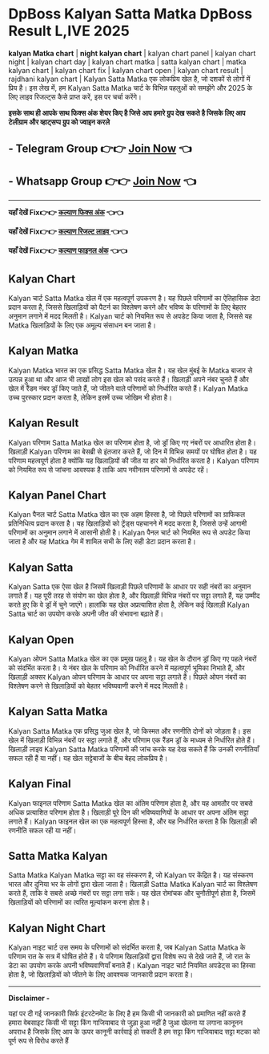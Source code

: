 # DpBoss Kalyan Satta Matka DpBoss Result L,IVE 2025     
**kalyan Matka chart** | **night kalyan chart**  | kalyan chart panel | kalyan chart night | kalyan chart day | kalyan chart matka | satta kalyan chart | matka kalyan chart | kalyan chart fix | kalyan chart open | kalyan chart result | rajdhani kalyan chart | Kalyan Satta Matka एक लोकप्रिय खेल है, जो दशकों से लोगों में प्रिय है। इस लेख में, हम Kalyan Satta Matka चार्ट के विभिन्न पहलुओं को समझेंगे और 2025 के लिए लाइव रिजल्ट्स कैसे प्राप्त करें, इस पर चर्चा करेंगे।


 **इसके साथ ही आपके साथ फिक्स अंक शेयर किए है जिसे आप हमारे ग्रुप देख सकते है जिसके लिए आप टेलीग्राम और व्हाट्सप्प ग्रुप को ज्वाइन करले**
## - Telegram  Group 👉👉 [Join Now](https://t.me/Hindiupdate201) 👈

## - Whatsapp Group 👉👉 [Join Now](https://whatsapp.com/channel/0029Vay2FudAzNbmVl8KtW14) 👈

---

**यहाँ देखें Fix👉👉 [कल्याण फिक्स अंक](https://kalyan-chart-fix.hindipanti.in/dpboss-satta-matka-result-1/) 👈👈**

**यहाँ देखें Fix👉👉 [कल्याण रिजल्ट लाइव ](https://www.google.com/search?q=hindipanti+in) 👈👈**

**यहाँ देखें Fix👉👉 [कल्याण फाइनल अंक](https://kalyan-chart-fix.hindipanti.in/dpboss-satta-matka-result-1/) 👈👈**


## Kalyan Chart

Kalyan चार्ट Satta Matka खेल में एक महत्वपूर्ण उपकरण है। यह पिछले परिणामों का ऐतिहासिक डेटा प्रदान करता है, जिससे खिलाड़ियों को पैटर्न का विश्लेषण करने और भविष्य के परिणामों के लिए बेहतर अनुमान लगाने में मदद मिलती है। Kalyan चार्ट को नियमित रूप से अपडेट किया जाता है, जिससे यह Matka खिलाड़ियों के लिए एक अमूल्य संसाधन बन जाता है।

## Kalyan Matka

Kalyan Matka भारत का एक प्रसिद्ध Satta Matka खेल है। यह खेल मुंबई के Matka बाजार से उत्पन्न हुआ था और आज भी लाखों लोग इस खेल को पसंद करते हैं। खिलाड़ी अपने नंबर चुनते हैं और खेल में रैंडम नंबर ड्रॉ किए जाते हैं, जो जीतने वाले परिणामों को निर्धारित करते हैं। Kalyan Matka उच्च पुरस्कार प्रदान करता है, लेकिन इसमें उच्च जोखिम भी होता है।

## Kalyan Result

Kalyan परिणाम Satta Matka खेल का परिणाम होता है, जो ड्रॉ किए गए नंबरों पर आधारित होता है। खिलाड़ी Kalyan परिणाम का बेसब्री से इंतजार करते हैं, जो दिन में विभिन्न समयों पर घोषित होता है। यह परिणाम महत्वपूर्ण होता है क्योंकि यह खिलाड़ियों की जीत या हार को निर्धारित करता है। Kalyan परिणाम को नियमित रूप से जांचना आवश्यक है ताकि आप नवीनतम परिणामों से अपडेट रहें।

## Kalyan Panel Chart

Kalyan पैनल चार्ट Satta Matka खेल का एक अहम हिस्सा है, जो पिछले परिणामों का ग्राफिकल प्रतिनिधित्व प्रदान करता है। यह खिलाड़ियों को ट्रेंड्स पहचानने में मदद करता है, जिससे उन्हें आगामी परिणामों का अनुमान लगाने में आसानी होती है। Kalyan पैनल चार्ट को नियमित रूप से अपडेट किया जाता है और यह Matka गेम में शामिल सभी के लिए सही डेटा प्रदान करता है।

## Kalyan Satta

Kalyan Satta एक ऐसा खेल है जिसमें खिलाड़ी पिछले परिणामों के आधार पर सही नंबरों का अनुमान लगाते हैं। यह पूरी तरह से संयोग का खेल होता है, और खिलाड़ी विभिन्न नंबरों पर सट्टा लगाते हैं, यह उम्मीद करते हुए कि वे ड्रॉ में चुने जाएंगे। हालांकि यह खेल अप्रत्याशित होता है, लेकिन कई खिलाड़ी Kalyan Satta चार्ट का उपयोग करके अपनी जीत की संभावना बढ़ाते हैं।

## Kalyan Open

Kalyan ओपन Satta Matka खेल का एक प्रमुख पहलू है। यह खेल के दौरान ड्रॉ किए गए पहले नंबरों को संदर्भित करता है। ये नंबर खेल के परिणाम को निर्धारित करने में महत्वपूर्ण भूमिका निभाते हैं, और खिलाड़ी अक्सर Kalyan ओपन परिणाम के आधार पर अपना सट्टा लगाते हैं। पिछले ओपन नंबरों का विश्लेषण करने से खिलाड़ियों को बेहतर भविष्यवाणी करने में मदद मिलती है।

## Kalyan Satta Matka

Kalyan Satta Matka एक प्रसिद्ध जुआ खेल है, जो किस्मत और रणनीति दोनों को जोड़ता है। इस खेल में खिलाड़ी विभिन्न नंबरों पर सट्टा लगाते हैं, और परिणाम एक रैंडम ड्रॉ के माध्यम से निर्धारित होते हैं। खिलाड़ी लाइव Kalyan Satta Matka परिणामों की जांच करके यह देख सकते हैं कि उनकी रणनीतियाँ सफल रही हैं या नहीं। यह खेल सट्टेबाजों के बीच बेहद लोकप्रिय है।

## Kalyan Final

Kalyan फाइनल परिणाम Satta Matka खेल का अंतिम परिणाम होता है, और यह आमतौर पर सबसे अधिक प्रत्याशित परिणाम होता है। खिलाड़ी पूरे दिन की भविष्यवाणियों के आधार पर अपना अंतिम सट्टा लगाते हैं। Kalyan फाइनल खेल का एक महत्वपूर्ण हिस्सा है, और यह निर्धारित करता है कि खिलाड़ी की रणनीति सफल रही या नहीं।

## Satta Matka Kalyan

Satta Matka Kalyan Matka सट्टा का वह संस्करण है, जो Kalyan पर केंद्रित है। यह संस्करण भारत और दुनिया भर के लोगों द्वारा खेला जाता है। खिलाड़ी Satta Matka Kalyan चार्ट का विश्लेषण करते हैं, ताकि वे सबसे अच्छे नंबरों पर सट्टा लगा सकें। यह खेल रोमांचक और चुनौतीपूर्ण होता है, जिसमें खिलाड़ियों को परिणामों का त्वरित मूल्यांकन करना होता है।

## Kalyan Night Chart

Kalyan नाइट चार्ट उस समय के परिणामों को संदर्भित करता है, जब Kalyan Satta Matka के परिणाम रात के सत्र में घोषित होते हैं। ये परिणाम खिलाड़ियों द्वारा विशेष रूप से देखे जाते हैं, जो रात के डेटा का उपयोग करके अपनी भविष्यवाणियाँ बनाते हैं। Kalyan नाइट चार्ट नियमित अपडेट्स का हिस्सा होता है, जो खिलाड़ियों को जीतने के लिए आवश्यक जानकारी प्रदान करता है।

---

**Disclaimer -**

यहां पर दी गई जानकारी सिर्फ इंटरटेनमेंट के लिए है हम किसी भी जानकारी को प्रमाणित नहीं करते हैं हमारा वेबसाइट किसी भी सट्टा किंग गाजियाबाद से जुड़ा हुआ नहीं है जुआ खेलना या लगाना कानूनन अपराध है जिसके लिए आप के ऊपर कानूनी कार्रवाई हो सकती है हम सट्टा किंग गाजियाबाद सट्टा मटका को पूर्ण रूप से विरोध करते हैं

